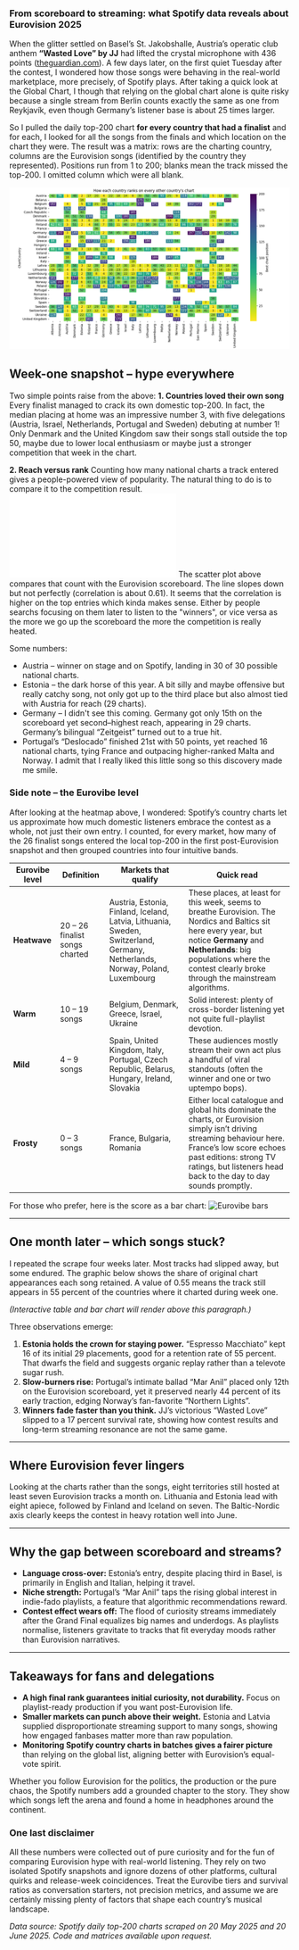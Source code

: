 ### From scoreboard to streaming: what Spotify data reveals about Eurovision 2025

When the glitter settled on Basel’s St. Jakobshalle, Austria’s operatic club anthem **“Wasted Love” by JJ** had lifted the crystal microphone with 436 points ([theguardian.com][1]). A few days later, on the first quiet Tuesday after the contest, I wondered how those songs were behaving in the real-world marketplace, more precisely, of Spotify plays. After taking a quick look at the Global Chart, I though that relying on the global chart alone is quite risky because a single stream from Berlin counts exactly the same as one from Reykjavík, even though Germany’s listener base is about 25 times larger.

So I pulled the daily top-200 chart **for every country that had a finalist** and for each, I looked for all the songs from the finals and which location on the chart they were. The result was a matrix: rows are the charting country, columns are the Eurovision songs (identified by the country they represented). Positions run from 1 to 200; blanks mean the track missed the top-200. I omitted column which were all blank.

![Cross Table](./plots/cross.png)

## Week-one snapshot – hype everywhere

Two simple points raise from the above:
**1. Countries loved their own song**
Every finalist managed to crack its own domestic top-200. In fact, the median placing at home was an impressive number 3, with five delegations (Austria, Israel, Netherlands, Portugal and Sweden) debuting at number 1! Only Denmark and the United Kingdom saw their songs stall outside the top 50, maybe due to lower local enthusiasm or maybe just a stronger competition that week in the chart.

**2. Reach versus rank**
Counting how many national charts a track entered gives a people-powered view of popularity. The natural thing to do is to compare it to the competition result.
![Charts vs Score](./plots/scatter.pgn)
The scatter plot above compares that count with the Eurovision scoreboard. The line slopes down but not perfectly (correlation is about 0.61). It seems that the correlation is higher on the top entries which kinda makes sense. Either by people searchs focusing on them later to listen to the "winners", or vice versa as the more we go up the scoreboard the more the competition is really heated.

Some numbers:
- Austria – winner on stage and on Spotify, landing in 30 of 30 possible national charts.
- Estonia – the dark horse of this year. A bit silly and maybe offensive but really catchy song, not only got up to the third place but also almost tied with Austria for reach (29 charts).
- Germany – I didn't see this coming. Germany got only 15th on the scoreboard yet second–highest reach, appearing in 29 charts. Germany’s bilingual “Zeitgeist” turned out to a true hit.
- Portugal’s “Deslocado” finished 21st with 50 points, yet reached 16 national charts, tying France and outpacing higher-ranked Malta and Norway. I admit that I really liked this little song so this discovery made me smile.

### Side note – the **Eurovibe level**

After looking at the heatmap above, I wondered: Spotify’s country charts let us approximate how much domestic listeners embrace the contest as a whole, not just their own entry. I counted, for every market, how many of the 26 finalist songs entered the local top-200 in the first post-Eurovision snapshot and then grouped countries into four intuitive bands.


| Eurovibe level | Definition                     | Markets that qualify                                                                                                         | Quick read                                                                                                                                                                                                                             |
| -------------- | ------------------------------ | ---------------------------------------------------------------------------------------------------------------------------- | -------------------------------------------------------------------------------------------------------------------------------------------------------------------------------------------------------------------------------------- |
| **Heatwave**   | 20 – 26 finalist songs charted | Austria, Estonia, Finland, Iceland, Latvia, Lithuania, Sweden, Switzerland, Germany, Netherlands, Norway, Poland, Luxembourg | These places, at least for this week, seems to breathe Eurovision. The Nordics and Baltics sit here every year, but notice **Germany** and **Netherlands**: big populations where the contest clearly broke through the mainstream algorithms.                           |
| **Warm**       | 10 – 19 songs                  | Belgium, Denmark, Greece, Israel, Ukraine                                                                                    | Solid interest: plenty of cross-border listening yet not quite full-playlist devotion.                                                                                                                                                 |
| **Mild**       | 4 – 9 songs                    | Spain, United Kingdom, Italy, Portugal, Czech Republic, Belarus, Hungary, Ireland, Slovakia                                  | These audiences mostly stream their own act plus a handful of viral standouts (often the winner and one or two uptempo bops).                                                                                                          |
| **Frosty**     | 0 – 3 songs                    | France, Bulgaria, Romania                                                                                                    | Either local catalogue and global hits dominate the charts, or Eurovision simply isn’t driving streaming behaviour here. France’s low score echoes past editions: strong TV ratings, but listeners head back to the day to day sounds promptly. |

For those who prefer, here is the score as a bar chart:
![Eurovibe bars](./plots/eurovibe.png)

---

## One month later – which songs stuck?

I repeated the scrape four weeks later. Most tracks had slipped away, but some endured. The graphic below shows the share of original chart appearances each song retained. A value of 0.55 means the track still appears in 55 percent of the countries where it charted during week one.

_(Interactive table and bar chart will render above this paragraph.)_

Three observations emerge:

1. **Estonia holds the crown for staying power.** “Espresso Macchiato” kept 16 of its initial 29 placements, good for a retention rate of 55 percent. That dwarfs the field and suggests organic replay rather than a televote sugar rush.
2. **Slow-burners rise:** Portugal’s intimate ballad “Mar Anil” placed only 12th on the Eurovision scoreboard, yet it preserved nearly 44 percent of its early traction, edging Norway’s fan-favorite “Northern Lights”.
3. **Winners fade faster than you think.** JJ’s victorious “Wasted Love” slipped to a 17 percent survival rate, showing how contest results and long-term streaming resonance are not the same game.

---

## Where Eurovision fever lingers

Looking at the charts rather than the songs, eight territories still hosted at least seven Eurovision tracks a month on. Lithuania and Estonia lead with eight apiece, followed by Finland and Iceland on seven. The Baltic-Nordic axis clearly keeps the contest in heavy rotation well into June.

---

## Why the gap between scoreboard and streams?

- **Language cross-over:** Estonia’s entry, despite placing third in Basel, is primarily in English and Italian, helping it travel.
- **Niche strength:** Portugal’s “Mar Anil” taps the rising global interest in indie-fado playlists, a feature that algorithmic recommendations reward.
- **Contest effect wears off:** The flood of curiosity streams immediately after the Grand Final equalizes big names and underdogs. As playlists normalise, listeners gravitate to tracks that fit everyday moods rather than Eurovision narratives.

---

## Takeaways for fans and delegations

- **A high final rank guarantees initial curiosity, not durability.** Focus on playlist-ready production if you want post-Eurovision life.
- **Smaller markets can punch above their weight.** Estonia and Latvia supplied disproportionate streaming support to many songs, showing how engaged fanbases matter more than raw population.
- **Monitoring Spotify country charts in batches gives a fairer picture** than relying on the global list, aligning better with Eurovision’s equal-vote spirit.

Whether you follow Eurovision for the politics, the production or the pure chaos, the Spotify numbers add a grounded chapter to the story. They show which songs left the arena and found a home in headphones around the continent.

### One last disclaimer

All these numbers were collected out of pure curiosity and for the fun of comparing Eurovision hype with real-world listening. They rely on two isolated Spotify snapshots and ignore dozens of other platforms, cultural quirks and release-week coincidences. Treat the Eurovibe tiers and survival ratios as conversation starters, not precision metrics, and assume we are certainly missing plenty of factors that shape each country’s musical landscape.

_Data source: Spotify daily top-200 charts scraped on 20 May 2025 and 20 June 2025. Code and matrices available upon request._

[1]: https://www.theguardian.com/tv-and-radio/live/2025/may/17/2025-eurovision-song-contest-basel-switzerland-live-updates?utm_source=chatgpt.com "Eurovision song contest 2025 - as it happened"

[2]: https://eurovisionworld.com/eurovision/2025/estonia?utm_source=chatgpt.com "Eurovision 2025 Estonia: Tommy Cash - \"Espresso macchiato\""
